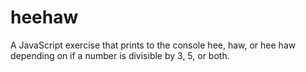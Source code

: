 # heehaw
A JavaScript exercise that prints to the console hee, haw, or hee haw depending on if a number is divisible by 3, 5, or both.
